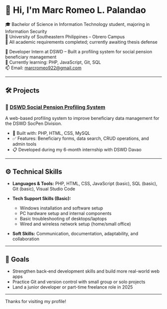 # 👋 Hi, I'm Marc Romeo L. Palandao

🎓 Bachelor of Science in Information Technology student, majoring in Information Security  
📍 University of Southeastern Philippines – Obrero Campus  
📅 All academic requirements completed; currently awaiting thesis defense

💼 Developer Intern at DSWD – Built a profiling system for social pension beneficiary management  
🌱 Currently learning: PHP, JavaScript, Git, SQL  
📫 Email: marcromeo922@gmail.com

---

## 🛠 Projects

### 📌 [DSWD Social Pension Profiling System](https://github.com/MarcPalandao/dswd-profiling-system)  
A web-based profiling system to improve beneficiary data management for the DSWD SocPen Division.  
- 🔧 Built with: PHP, HTML, CSS, MySQL  
- ✅ Features: Beneficiary forms, data search, CRUD operations, and admin tools  
- 📋 Developed during my 6-month internship with DSWD Davao

---

## ⚙️ Technical Skills

- **Languages & Tools:** PHP, HTML, CSS, JavaScript (basic), SQL (basic), Git (basic), Visual Studio Code  
- **Tech Support Skills (Basic):**
  - Windows installation and software setup  
  - PC hardware setup and internal components  
  - Basic troubleshooting of desktops/laptops  
  - Wired and wireless network setup (home/small office)

- **Soft Skills:** Communication, documentation, adaptability, and collaboration

---

## 🚀 Goals

- Strengthen back-end development skills and build more real-world web apps  
- Practice Git and version control with small group or solo projects  
- Land a junior developer or part-time freelance role in 2025

---

Thanks for visiting my profile!

